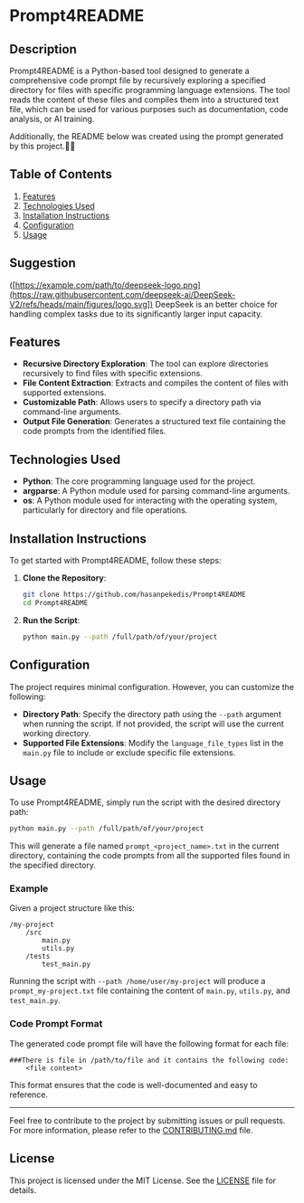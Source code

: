 # Prompt4README

## Description
Prompt4README is a Python-based tool designed to generate a comprehensive code prompt file by recursively exploring a specified directory for files with specific programming language extensions. The tool reads the content of these files and compiles them into a structured text file, which can be used for various purposes such as documentation, code analysis, or AI training.

Additionally, the README below was created using the prompt generated by this project.🤗🤗

## Table of Contents
1. [Features](#features)
2. [Technologies Used](#technologies-used)
3. [Installation Instructions](#installation-instructions)
4. [Configuration](#configuration)
5. [Usage](#usage)

## Suggestion
([https://example.com/path/to/deepseek-logo.png](https://raw.githubusercontent.com/deepseek-ai/DeepSeek-V2/refs/heads/main/figures/logo.svg])
DeepSeek is an better choice for handling complex tasks due to its significantly larger input capacity.

## Features
- **Recursive Directory Exploration**: The tool can explore directories recursively to find files with specific extensions.
- **File Content Extraction**: Extracts and compiles the content of files with supported extensions.
- **Customizable Path**: Allows users to specify a directory path via command-line arguments.
- **Output File Generation**: Generates a structured text file containing the code prompts from the identified files.

## Technologies Used
- **Python**: The core programming language used for the project.
- **argparse**: A Python module used for parsing command-line arguments.
- **os**: A Python module used for interacting with the operating system, particularly for directory and file operations.

## Installation Instructions
To get started with Prompt4README, follow these steps:

1. **Clone the Repository**:
   ```bash
   git clone https://github.com/hasanpekedis/Prompt4README
   cd Prompt4README
   ```

2. **Run the Script**:
   ```bash
   python main.py --path /full/path/of/your/project
   ```

## Configuration
The project requires minimal configuration. However, you can customize the following:

- **Directory Path**: Specify the directory path using the `--path` argument when running the script. If not provided, the script will use the current working directory.
- **Supported File Extensions**: Modify the `language_file_types` list in the `main.py` file to include or exclude specific file extensions.

## Usage
To use Prompt4README, simply run the script with the desired directory path:

```bash
python main.py --path /full/path/of/your/project
```

This will generate a file named `prompt_<project_name>.txt` in the current directory, containing the code prompts from all the supported files found in the specified directory.

### Example
Given a project structure like this:

```
/my-project
    /src
        main.py
        utils.py
    /tests
        test_main.py
```

Running the script with `--path /home/user/my-project` will produce a `prompt_my-project.txt` file containing the content of `main.py`, `utils.py`, and `test_main.py`.

### Code Prompt Format
The generated code prompt file will have the following format for each file:

```
###There is file in /path/to/file and it contains the following code:
    <file content>
```

This format ensures that the code is well-documented and easy to reference.

---

Feel free to contribute to the project by submitting issues or pull requests. For more information, please refer to the [CONTRIBUTING.md](CONTRIBUTING.md) file.

## License
This project is licensed under the MIT License. See the [LICENSE](LICENSE) file for details.
